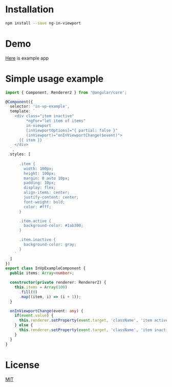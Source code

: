 # Installation
```sh
npm install --save ng-in-viewport
```

# Demo
[Here](https://embed.plnkr.co/5An8PtvxchWkIs1j49Fc/) is example app

# Simple usage example
```typescript
import { Component, Renderer2 } from '@angular/core';

@Component({
  selector: 'in-vp-example',
  template: `
    <div class="item inactive"
         *ngFor="let item of items"
         in-viewport
         [inViewportOptions]="{ partial: false }"
         (inViewport)="onInViewportChange($event)">
      {{ item }}
    </div>
  `,
  styles: [
      `
      .item {
        width: 100px;
        height: 100px;
        margin: 0 auto 10px;
        padding: 10px;
        display: flex;
        align-items: center;
        justify-content: center;
        font-weight: bold;
        color: #fff;
      }

      .item.active {
        background-color: #1ab300;
      }

      .item.inactive {
        background-color: gray;
      }
    `
  ]
})
export class InVpExampleComponent {
  public items: Array<number>;

  constructor(private renderer: Renderer2) {
    this.items = Array(100)
      .fill(0)
      .map((item, i) => (i + 1));
  }

  onInViewportChange(event: any) {
    if(event.value) {
      this.renderer.setProperty(event.target, 'className', 'item active');
    } else {
      this.renderer.setProperty(event.target, 'className', 'item inactive');
    }
  }
}
```

# License

[MIT](https://github.com/k3nsei/angular2-in-viewport/blob/master/LICENSE)